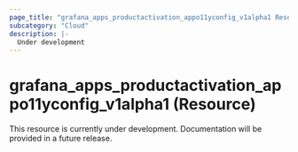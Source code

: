 ```yaml
---
page_title: "grafana_apps_productactivation_appo11yconfig_v1alpha1 Resource - terraform-provider-grafana"
subcategory: "Cloud"
description: |-
  Under development
---
```


# grafana_apps_productactivation_appo11yconfig_v1alpha1 (Resource)

This resource is currently under development. Documentation will be provided in a future release.
